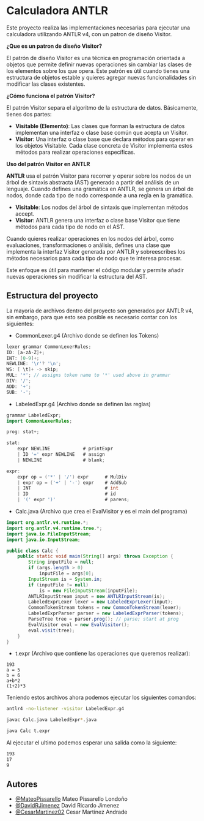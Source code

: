 
# Calculadora ANTLR
Este proyecto realiza las implementaciones necesarias para ejecutar una calculadora utilizando ANTLR v4, con un patron de diseño Visitor.

**¿Que es un patron de diseño Visitor?**

El patrón de diseño Visitor es una técnica en programación orientada a objetos que permite definir nuevas operaciones sin cambiar las clases de los elementos sobre los que opera. Este patrón es útil cuando tienes una estructura de objetos estable y quieres agregar nuevas funcionalidades sin modificar las clases existentes.

**¿Cómo funciona el patrón Visitor?**

El patrón Visitor separa el algoritmo de la estructura de datos. Básicamente, tienes dos partes:

- **Visitable (Elemento)**: Las clases que forman la estructura de datos implementan una interfaz o clase base común que acepta un Visitor.
- **Visitor**: Una interfaz o clase base que declara métodos para operar en los objetos Visitable. Cada clase concreta de Visitor implementa estos métodos para realizar operaciones específicas.

**Uso del patrón Visitor en ANTLR**

**ANTLR** usa el patrón Visitor para recorrer y operar sobre los nodos de un árbol de sintaxis abstracta (AST) generado a partir del análisis de un lenguaje. Cuando defines una gramática en ANTLR, se genera un árbol de nodos, donde cada tipo de nodo corresponde a una regla en la gramática.

- **Visitable**: Los nodos del árbol de sintaxis que implementan métodos accept.
- **Visitor**: ANTLR genera una interfaz o clase base Visitor que tiene métodos para cada tipo de nodo en el AST.

Cuando quieres realizar operaciones en los nodos del árbol, como evaluaciones, transformaciones o análisis, defines una clase que implementa la interfaz Visitor generada por ANTLR y sobreescribes los métodos necesarios para cada tipo de nodo que te interesa procesar.

Este enfoque es útil para mantener el código modular y permite añadir nuevas operaciones sin modificar la estructura del AST.
## Estructura del proyecto
La mayoria de archivos dentro del proyecto son generados por ANTLR v4, sin embargo, para que esto sea posible es necesario contar con los siguientes:
- CommonLexer.g4 (Archivo donde se definen los Tokens)
```java
lexer grammar CommonLexerRules;
ID: [a-zA-Z]+;
INT: [0-9]+;
NEWLINE: '\r'? '\n';
WS: [ \t]+ -> skip;
MUL: '*'; // assigns token name to '*' used above in grammar
DIV: '/';
ADD: '+';
SUB: '-';
```
- LabeledExpr.g4 (Archivo donde se definen las reglas)
```java
grammar LabeledExpr;
import CommonLexerRules;

prog: stat+;

stat:
	expr NEWLINE			# printExpr
	| ID '=' expr NEWLINE	# assign
	| NEWLINE				# blank;

expr:
	expr op = ('*' | '/') expr		# MulDiv
	| expr op = ('+' | '-') expr	# AddSub
	| INT							# int
	| ID							# id
	| '(' expr ')'					# parens;
```
- Calc.java (Archivo que crea el EvalVisitor y es el main del programa)
```java
import org.antlr.v4.runtime.*;
import org.antlr.v4.runtime.tree.*;
import java.io.FileInputStream;
import java.io.InputStream;

public class Calc {
    public static void main(String[] args) throws Exception {
        String inputFile = null;
        if (args.length > 0)
            inputFile = args[0];
        InputStream is = System.in;
        if (inputFile != null)
            is = new FileInputStream(inputFile);
        ANTLRInputStream input = new ANTLRInputStream(is);
        LabeledExprLexer lexer = new LabeledExprLexer(input);
        CommonTokenStream tokens = new CommonTokenStream(lexer);
        LabeledExprParser parser = new LabeledExprParser(tokens);
        ParseTree tree = parser.prog(); // parse; start at prog
        EvalVisitor eval = new EvalVisitor();
        eval.visit(tree);
    }
}
```
- t.expr (Archivo que contiene las operaciones que queremos realizar):
```
193
a = 5
b = 6
a+b*2
(1+2)*3
```
Teniendo estos archivos ahora podemos ejecutar los siguientes comandos:
```bash
antlr4 -no-listener -visitor LabeledExpr.g4
```
```bash
javac Calc.java LabeledExpr*.java
```
```bash
java Calc t.expr
 ```

Al ejecutar el ultimo podemos esperar una salida como la siguiente:
```bash
193
17
9
```


## Autores

- [@MateoPissarello](https://github.com/MateoPissarello) Mateo Pissarello Londoño
- [@DavidRJimenez](https://github.com/DavidRJimenez) David Ricardo Jimenez
- [@CesarMartinez02](https://github.com/CesarMartinez02) Cesar Martinez Andrade

